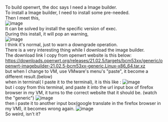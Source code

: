 To build openwrt, the doc says I need a Image builder.  
To install a Image builder, I need to install some pre-needed.  
Then I meet this,  
![image](https://user-images.githubusercontent.com/50364332/206227606-424be2e1-6793-4898-86ce-ca7fffa6f84e.png)  
It can be solved by install the specific version of exec.  
During this install, it will pop an warning,  
![image](https://user-images.githubusercontent.com/50364332/206228268-ab6bce3b-6880-469a-a614-6386c9fba2ba.png)  
I think it's normal, just to warn a downgrade operation.  
There is a very interesting thing while I download the image builder.  
The download link I copy from openwrt website is this below:  
https://downloads.openwrt.org/releases/21.02.5/targets/bcm53xx/generic/openwrt-imagebuilder-21.02.5-bcm53xx-generic.Linux-x86_64.tar.xz  
but when I change to VM, use VMware's menu's "paste", it become a different result.(below)  
when in terminal( I paste it to the terminal), it is this like : ![image](https://user-images.githubusercontent.com/50364332/206232829-a65c3b1f-cd86-4afd-a377-f8c4ee752721.png)  
but i copy from this terminal, and paste it into the url input box of firefox browser in my VM, it turns to the correct website that it should be. (watch the "generic") ![image](https://user-images.githubusercontent.com/50364332/206231585-e96b2c1a-c48f-4f7f-a5fa-514a2d43828a.png)  
then i paste it to another input box(google translate in the firefox browser in my VM), it becomes wrong again. ![image](https://user-images.githubusercontent.com/50364332/206232085-df55ef93-5a96-404d-8afd-bf7e856b8115.png)  
So weird, isn't it?  


